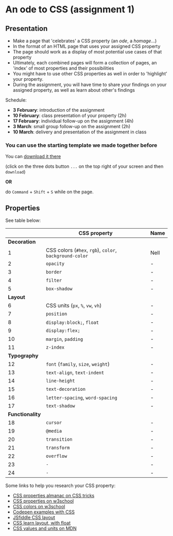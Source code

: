 # An ode to CSS (assignment 1)

## Presentation

- Make a page that 'celebrates' a CSS property (an *ode*, a *homage*...)
- In the format of an HTML page that uses your assigned CSS property
- The page should work as a display of most potential use cases of that property
- Ultimately, each combined pages will form a collection of pages, an 'index' of most properties and their possibilities
- You might have to use other CSS properties as well in order to 'highlight' your property.
- During the assignment, you will have time to share your findings on your assigned property, as well as learn about other's findings

Schedule:

- **3 February**: introduction of the assignment
- **10 February**: class presentation of your property (2h)
- **17 February**: individual follow-up on the assignment (4h)
- **3 March**: small group follow-up on the assignment (2h)
- **10 March**: delivery and presentation of the assignment in class

### You can use the starting template we made together before

You can [download it there](https://github.com/francois-gm/go-kabk-y1b/blob/main/02%20-%20Assignment%201%20(ode%20to%20CSS)/my-project-template.zip)

(click on the three dots button `...` on the top right of your screen and then `download`)

**OR** 

do `Command` + `Shift` + `S` while on the page.

## Properties

See table below:

| | CSS property | Name |
| -------- | --------  | --------------------- |
| **Decoration**  | | |
| 1 | CSS colors (`#hex`, `rgb`), `color`, `background-color` | Nell |
| 2 | `opacity` | - |
| 3 | `border` | - |
| 4 | `filter` | - |
| 5 | `box-shadow` | - |
| **Layout** | | |
| 6 | CSS units (`px`, `%`, `vw`, `vh`) | - |
| 7 | `position` | - |
| 8 | `display:block;`, `float` | - |
| 9 | `display:flex;` | - |
| 10 | `margin`, `padding` | - |
| 11 | `z-index` | - |
| **Typography** | | |
| 12 | `font` (`family`, `size`, `weight`) | - |
| 13 | `text-align`, `text-indent` | - |
| 14 | `line-height` | - |
| 15 | `text-decoration` | - |
| 16 | `letter-spacing`, `word-spacing` | - |
| 17 | `text-shadow` | - |
| **Functionality** | | |
| 18 | `cursor` | - |
| 19 | `@media` | - |
| 20 | `transition` | - |
| 21 | `transform` | - |
| 22 | `overflow` | - |
| 23 | `-` | - |
| 24 | `-` | - |

Some links to help you research your CSS property:

- [CSS properties almanac on CSS tricks](https://css-tricks.com/almanac/properties/)
- [CSS properties on w3school](https://www.w3schools.com/cssref/index.php)
- [CSS colors on w3school](https://www.w3schools.com/cssref/css_colors_legal.php)
- [Codepen examples with CSS](https://codepen.io/team/css-tricks/pens/popular)
- [JSfiddle CSS layout](https://jsfiddle.net/vintharas/ybt6k2dw/)
- [CSS learn layout, with float](https://learnlayout.com)
- [CSS values and units on MDN](https://developer.mozilla.org/en-US/docs/Learn/CSS/Building_blocks/Values_and_units)

